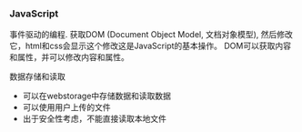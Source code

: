 ### JavaScript
事件驱动的编程. 获取DOM (Document Object Model, 文档对象模型), 然后修改它，html和css会显示这个修改这是JavaScript的基本操作。
DOM可以获取内容和属性，并可以修改内容和属性。

数据存储和读取
* 可以在webstorage中存储数据和读取数据
* 可以使用用户上传的文件
* 出于安全性考虑，不能直接读取本地文件